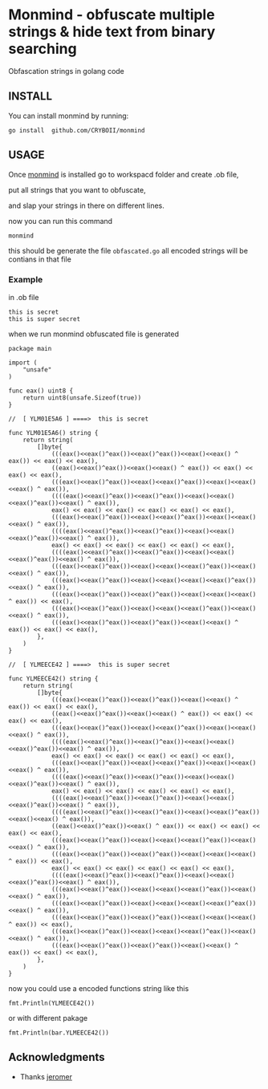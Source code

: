 # Monmind - obfuscate multiple strings & hide text from binary searching 
Obfascation strings in golang code


## INSTALL

You can install monmind by running:

```
go install  github.com/CRYBOII/monmind
```
 


## USAGE

Once [monmind](https://github.com/CRYBOII/monmind) is installed 
go to workspacd folder and create .ob file, 

put  all strings that you want to obfuscate,

and slap your strings in there on different lines.

now you can run this command 

```
monmind
```

this should be generate the file `obfascated.go`
all encoded strings will be contians in that file
 
### Example 

in .ob file 
```
this is secret
this is super secret
```
when we run monmind obfuscated file is generated
```
package main

import (
	"unsafe"
)

func eax() uint8 {
	return uint8(unsafe.Sizeof(true))
}

//  [ YLM01E5A6 ] ====>  this is secret

func YLM01E5A6() string {
	return string(
		[]byte{
			(((eax()<<eax()^eax())<<eax()^eax())<<eax()<<eax() ^ eax()) << eax() << eax(),
			((eax()<<eax()^eax())<<eax()<<eax() ^ eax()) << eax() << eax() << eax(),
			(((eax()<<eax()^eax())<<eax()<<eax()^eax())<<eax()<<eax()<<eax() ^ eax()),
			((((eax()<<eax()^eax())<<eax()^eax())<<eax()<<eax()<<eax()^eax())<<eax() ^ eax()),
			eax() << eax() << eax() << eax() << eax() << eax(),
			(((eax()<<eax()^eax())<<eax()<<eax()^eax())<<eax()<<eax()<<eax() ^ eax()),
			((((eax()<<eax()^eax())<<eax()^eax())<<eax()<<eax()<<eax()^eax())<<eax() ^ eax()),
			eax() << eax() << eax() << eax() << eax() << eax(),
			((((eax()<<eax()^eax())<<eax()^eax())<<eax()<<eax()<<eax()^eax())<<eax() ^ eax()),
			(((eax()<<eax()^eax())<<eax()<<eax()<<eax()^eax())<<eax()<<eax() ^ eax()),
			(((eax()<<eax()^eax())<<eax()<<eax()<<eax()<<eax()^eax())<<eax() ^ eax()),
			(((eax()<<eax()^eax())<<eax()^eax())<<eax()<<eax()<<eax() ^ eax()) << eax(),
			(((eax()<<eax()^eax())<<eax()<<eax()<<eax()^eax())<<eax()<<eax() ^ eax()),
			(((eax()<<eax()^eax())<<eax()^eax())<<eax()<<eax() ^ eax()) << eax() << eax(),
		},
	)
}

//  [ YLMEECE42 ] ====>  this is super secret

func YLMEECE42() string {
	return string(
		[]byte{
			(((eax()<<eax()^eax())<<eax()^eax())<<eax()<<eax() ^ eax()) << eax() << eax(),
			((eax()<<eax()^eax())<<eax()<<eax() ^ eax()) << eax() << eax() << eax(),
			(((eax()<<eax()^eax())<<eax()<<eax()^eax())<<eax()<<eax()<<eax() ^ eax()),
			((((eax()<<eax()^eax())<<eax()^eax())<<eax()<<eax()<<eax()^eax())<<eax() ^ eax()),
			eax() << eax() << eax() << eax() << eax() << eax(),
			(((eax()<<eax()^eax())<<eax()<<eax()^eax())<<eax()<<eax()<<eax() ^ eax()),
			((((eax()<<eax()^eax())<<eax()^eax())<<eax()<<eax()<<eax()^eax())<<eax() ^ eax()),
			eax() << eax() << eax() << eax() << eax() << eax(),
			((((eax()<<eax()^eax())<<eax()^eax())<<eax()<<eax()<<eax()^eax())<<eax() ^ eax()),
			((((eax()<<eax()^eax())<<eax()^eax())<<eax()<<eax()^eax())<<eax()<<eax() ^ eax()),
			((eax()<<eax()^eax())<<eax() ^ eax()) << eax() << eax() << eax() << eax(),
			(((eax()<<eax()^eax())<<eax()<<eax()<<eax()^eax())<<eax()<<eax() ^ eax()),
			(((eax()<<eax()^eax())<<eax()^eax())<<eax()<<eax()<<eax() ^ eax()) << eax(),
			eax() << eax() << eax() << eax() << eax() << eax(),
			((((eax()<<eax()^eax())<<eax()^eax())<<eax()<<eax()<<eax()^eax())<<eax() ^ eax()),
			(((eax()<<eax()^eax())<<eax()<<eax()<<eax()^eax())<<eax()<<eax() ^ eax()),
			(((eax()<<eax()^eax())<<eax()<<eax()<<eax()<<eax()^eax())<<eax() ^ eax()),
			(((eax()<<eax()^eax())<<eax()^eax())<<eax()<<eax()<<eax() ^ eax()) << eax(),
			(((eax()<<eax()^eax())<<eax()<<eax()<<eax()^eax())<<eax()<<eax() ^ eax()),
			(((eax()<<eax()^eax())<<eax()^eax())<<eax()<<eax() ^ eax()) << eax() << eax(),
		},
	)
}

```

now you could use a encoded functions string like this

`fmt.Println(YLMEECE42())`

or with different pakage 


`fmt.Println(bar.YLMEECE42())`


## Acknowledgments

* Thanks [jeromer](https://github.com/jeromer) 
